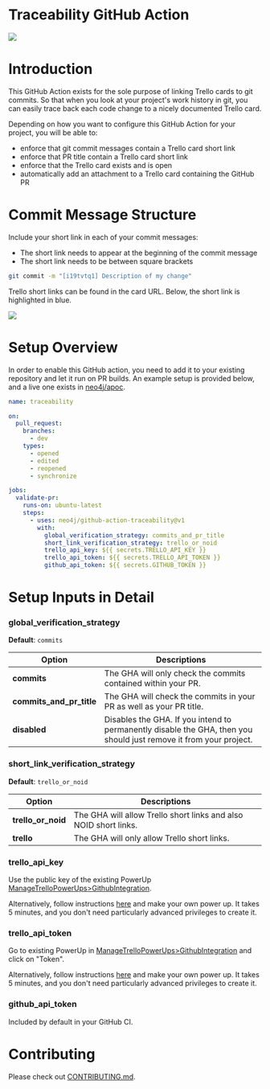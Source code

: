 # Traceability GitHub Action

![](assets/trello-github.png)

# Introduction

This GitHub Action exists for the sole purpose of linking Trello cards to git commits. So that when you look at your
project's work history in git, you can easily trace back each code change to a nicely documented Trello card. 

Depending on how you want to configure this GitHub Action for your project, you will be able to:
- enforce that git commit messages contain a Trello card short link
- enforce that PR title contain a Trello card short link
- enforce that the Trello card exists and is open
- automatically add an attachment to a Trello card containing the GitHub PR

# Commit Message Structure

Include your short link in each of your commit messages: 
- The short link needs to appear at the beginning of the commit message 
- The short link needs to be between square brackets

```bash
git commit -m "[i19tvtq1] Description of my change"
```

Trello short links can be found in the card URL. Below, the short link is highlighted in blue.

![](assets/trello-short-link.png)

# Setup Overview

In order to enable this GitHub action, you need to add it to your existing repository and let it run on PR builds. An 
example setup is provided below, and a live one exists in 
[neo4j/apoc](https://github.com/neo4j/apoc/tree/dev/.github/workflows).

```yml
name: traceability

on:
  pull_request:
    branches:
      - dev
    types:
      - opened
      - edited
      - reopened
      - synchronize

jobs:
  validate-pr:
    runs-on: ubuntu-latest
    steps:
      - uses: neo4j/github-action-traceability@v1
        with:
          global_verification_strategy: commits_and_pr_title
          short_link_verification_strategy: trello_or_noid
          trello_api_key: ${{ secrets.TRELLO_API_KEY }}
          trello_api_token: ${{ secrets.TRELLO_API_TOKEN }}
          github_api_token: ${{ secrets.GITHUB_TOKEN }}
```

# Setup Inputs in Detail

### global_verification_strategy

**Default**: `commits`

| Option                   | Descriptions                                                                                                      |
|--------------------------|-------------------------------------------------------------------------------------------------------------------|
| **commits**              | The GHA will only check the commits contained within your PR.                                                     |
| **commits_and_pr_title** | The GHA will check the commits in your PR as well as your PR title.                                               |
| **disabled**             | Disables the GHA. If you intend to permanently disable the GHA, then you should just remove it from your project. |

### short_link_verification_strategy

**Default**: `trello_or_noid`

| Option               | Descriptions                                                     |
|----------------------|------------------------------------------------------------------|
| **trello_or_noid**   | The GHA will allow Trello short links and also NOID short links. |
| **trello**           | The GHA will only allow Trello short links.                      |

### trello_api_key

Use the public key of the existing PowerUp 
[ManageTrelloPowerUps>GithubIntegration](https://trello.com/power-ups/639711253572cf0030b9bb20/edit/api-key).

Alternatively, follow instructions 
[here](https://developer.atlassian.com/cloud/trello/guides/rest-api/api-introduction/#managing-your-api-key) 
and make your own power up. It takes 5 minutes, and you don't need particularly advanced privileges to create it.

### trello_api_token

Go to existing PowerUp in 
[ManageTrelloPowerUps>GithubIntegration](https://trello.com/power-ups/639711253572cf0030b9bb20/edit/api-key) 
and click on "Token".

Alternatively, follow instructions 
[here](https://developer.atlassian.com/cloud/trello/guides/rest-api/api-introduction/#managing-your-api-key)
and make your own power up. It takes 5 minutes, and you don't need particularly advanced privileges to create it.

### github_api_token

Included by default in your GitHub CI.

# Contributing

Please check out [CONTRIBUTING.md](CONTRIBUTING.md).
